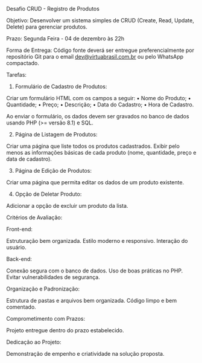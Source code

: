 Desafio CRUD - Registro de Produtos

Objetivo:
Desenvolver um sistema simples de CRUD (Create, Read, Update, Delete) para gerenciar produtos.

Prazo:
Segunda Feira - 04 de dezembro às 22h

Forma de Entrega:
Código fonte deverá ser entregue preferencialmente por repositório Git para o email dev@virtuabrasil.com.br ou pelo WhatsApp compactado.


Tarefas:

1. Formulário de Cadastro de Produtos:

Criar um formulário HTML com os campos a seguir:
• Nome do Produto;
• Quantidade;
• Preço;
• Descrição;
• Data do Cadastro;
• Hora de Cadastro.

Ao enviar o formulário, os dados devem ser gravados no banco de dados usando PHP (>= versão 8.1) e SQL.

2. Página de Listagem de Produtos:

Criar uma página que liste todos os produtos cadastrados.
Exibir pelo menos as informações básicas de cada produto (nome, quantidade, preço e data de cadastro).

3. Página de Edição de Produtos:

Criar uma página que permita editar os dados de um produto existente.

4. Opção de Deletar Produto:

Adicionar a opção de excluir um produto da lista.


Critérios de Avaliação:

Front-end:

Estruturação bem organizada.
Estilo moderno e responsivo.
Interação do usuário.

Back-end:

Conexão segura com o banco de dados.
Uso de boas práticas no PHP.
Evitar vulnerabilidades de segurança.

Organização e Padronização:

Estrutura de pastas e arquivos bem organizada.
Código limpo e bem comentado.

Comprometimento com Prazos:

Projeto entregue dentro do prazo estabelecido.

Dedicação ao Projeto:

Demonstração de empenho e criatividade na solução proposta.